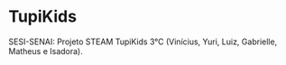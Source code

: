 # TupiKids
SESI-SENAI: Projeto STEAM TupiKids 3°C (Vinícius, Yuri, Luiz, Gabrielle, Matheus e Isadora).
